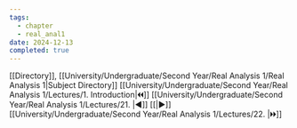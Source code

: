 ```yaml
---
tags:
  - chapter
  - real_anal1
date: 2024-12-13
completed: true
---
```

[[Directory]], [[University/Undergraduate/Second Year/Real Analysis 1/Real Analysis 1|Subject Directory]]
[[University/Undergraduate/Second Year/Real Analysis 1/Lectures/1. Introduction|🞀🞀]] [[University/Undergraduate/Second Year/Real Analysis 1/Lectures/21. |◀]] [[|▶]] [[University/Undergraduate/Second Year/Real Analysis 1/Lectures/22. |🞂🞂]]
# 
## 
### 